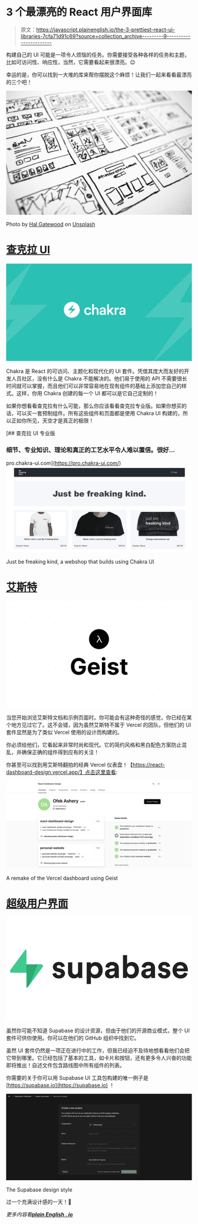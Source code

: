# 3 个最漂亮的 React 用户界面库

> 原文：<https://javascript.plainenglish.io/the-3-prettiest-react-ui-libraries-7cfa71d91c69?source=collection_archive---------9----------------------->

构建自己的 UI 可能是一项令人烦恼的任务。你需要接受各种各样的任务和主题，比如可访问性、响应性，当然，它需要看起来很漂亮。😉

幸运的是，你可以找到一大堆的库来帮你摆脱这个麻烦！让我们一起来看看最漂亮的三个吧！

![](img/d647a2c55b8d60ae4075900e62274384.png)

Photo by [Hal Gatewood](https://unsplash.com/@halacious?utm_source=medium&utm_medium=referral) on [Unsplash](https://unsplash.com?utm_source=medium&utm_medium=referral)

# [查克拉 UI](https://chakra-ui.com/)

![](img/65f21b0f5df9e83626dc98160a85ac20.png)

Chakra 是 React 的可访问、主题化和现代化的 UI 套件。凭借其庞大而友好的开发人员社区，没有什么是 Chakra 不能解决的。他们易于使用的 API 不需要很长时间就可以掌握，而且他们可以非常容易地在现有组件的基础上添加您自己的样式。这样，你用 Chakra 创建的每一个 UI 都可以是它自己定制的！

如果你想看看查克拉有什么可能，那么你应该看看查克拉专业版。如果你想买的话，可以买一套预制组件。所有这些组件和页面都是使用 Chakra UI 构建的，所以正如你所见，天空才是真正的极限！

[](https://pro.chakra-ui.com/) [## 查克拉 UI 专业版

### 细节、专业知识、理论和真正的工艺水平令人难以置信。很好…

pro.chakra-ui.com](https://pro.chakra-ui.com/) ![](img/74750699018e3d52f73e27e1b94a976e.png)

Just be freaking kind, a webshop that builds using Chakra UI

# [艾斯特](https://github.com/geist-org/react)

![](img/fa6b424e364bf2c946d6a68818093dad.png)

当您开始浏览艾斯特文档和示例页面时。你可能会有这种奇怪的感觉，你已经在某个地方见过它了。这不会错，因为虽然艾斯特不属于 Vercel 的团队，但他们的 UI 套件显然是为了类似 Vercel 使用的设计而构建的。

你必须给他们，它看起来非常时尚和现代。它的简约风格和黑白配色方案防止混乱，并确保正确的组件得到应有的关注！

你甚至可以找到用艾斯特翻拍的经典 Vercel 仪表盘！【https://react-dashboard-design.vercel.app/】点击这里查看:

![](img/f0d446d13c9959c1b429fe1b2c29c2e0.png)

A remake of the Vercel dashboard using Geist

# [超级用户界面](https://github.com/supabase/ui)

![](img/f63b51d1d70eb62c0d39d393447f8638.png)

虽然你可能不知道 Supabase 的设计资源，但由于他们的开源商业模式，整个 UI 套件可供你使用。你可以在他们的 GitHub 组织中找到它。

虽然 UI 套件仍然是一项正在进行中的工作，但我已经迫不及待地想看看他们会把它带到哪里。它已经包括了基本的工具，如卡片和按钮，还有更多令人兴奋的功能即将推出！自述文件包含路线图中所有组件的列表。

你需要的关于你可以用 Supabase UI 工具包构建的唯一例子是 [https://supabase.io](https://supabase.io) ！

![](img/1e3049b841b99e0f52cdf5f430a64f5f.png)

The Supabase design style

过一个充满设计感的一天！🧡

*更多内容看*[***plain English . io***](http://plainenglish.io/)